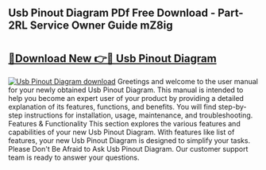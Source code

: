 ## Usb Pinout Diagram PDf Free Download - Part-2RL Service Owner Guide mZ8ig

# <h2><a href="http://dft1os.blite.top/?on=Usb+Pinout+Diagram">🔗Download New 👉🔴 Usb Pinout Diagram</a></h2>

[![Usb Pinout Diagram download](https://i.imgur.com/lujVjoI.png)](http://dft1os.blite.top/?on=Usb+Pinout+Diagram)
Greetings and welcome to the user manual for your newly obtained Usb Pinout Diagram. This manual is intended to help you become an expert user of your product by providing a detailed explanation of its features, functions, and benefits. You will find step-by-step instructions for installation, usage, maintenance, and troubleshooting. Features & Functionality This section explores the various features and capabilities of your new Usb Pinout Diagram. With features like list of features, your new Usb Pinout Diagram is designed to simplify your tasks. Please Don't Be Afraid to Ask Usb Pinout Diagram. Our customer support team is ready to answer your questions.
